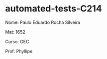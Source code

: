 # automated-tests-C214 
<div>
  <p>Nome: Paulo Eduardo Rocha Silveira</p> 
  <p>Mat: 1652</p>
  <p>Curso: GEC</p>
  <p>Prof: Phyllipe</p>
</div>  
